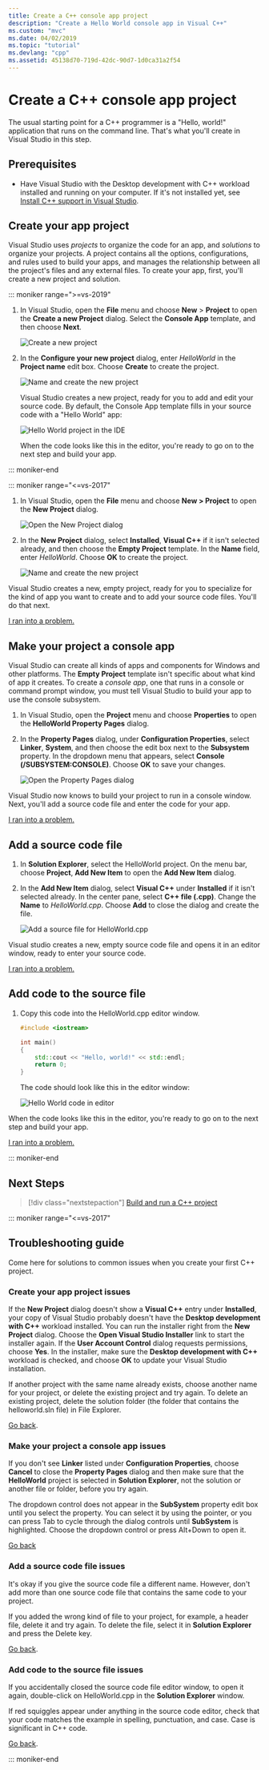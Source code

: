 ```yaml
---
title: Create a C++ console app project
description: "Create a Hello World console app in Visual C++"
ms.custom: "mvc"
ms.date: 04/02/2019
ms.topic: "tutorial"
ms.devlang: "cpp"
ms.assetid: 45138d70-719d-42dc-90d7-1d0ca31a2f54
---
```

# Create a C++ console app project

The usual starting point for a C++ programmer is a "Hello, world!" application that runs on the command line. That's what you'll create in Visual Studio in this step.

## Prerequisites

- Have Visual Studio with the Desktop development with C++ workload installed and running on your computer. If it's not installed yet, see [Install C++ support in Visual Studio](vscpp-step-0-installation.md).

## Create your app project

Visual Studio uses *projects* to organize the code for an app, and *solutions* to organize your projects. A project contains all the options, configurations, and rules used to build your apps, and manages the relationship between all the project's files and any external files. To create your app, first, you'll create a new project and solution.

::: moniker range=">=vs-2019"

1. In Visual Studio, open the **File** menu and choose **New** > **Project** to open the **Create a new Project** dialog. Select the **Console App** template, and then choose **Next**.

   ![Create a new project](media/vs2019-choose-console-app.png "Open the Create a new project dialog")

1. In the **Configure your new project** dialog, enter *HelloWorld* in the **Project name** edit box. Choose **Create** to create the project.

   ![Name and create the new project](media/vs2019-configure-new-project-hello-world.png "Name and create the new project")

   Visual Studio creates a new project, ready for you to add and edit your source code. By default, the Console App template fills in your source code with a "Hello World" app:

   ![Hello World project in the IDE](media/vs2019-hello-world-code.png "Hello World project in the IDE")

   When the code looks like this in the editor, you're ready to go on to the next step and build your app.

::: moniker-end

::: moniker range="<=vs-2017"

1. In Visual Studio, open the **File** menu and choose **New > Project** to open the **New Project** dialog.

   ![Open the New Project dialog](media/vscpp-file-new-project.gif "Open the New Project dialog")

1. In the **New Project** dialog, select **Installed**, **Visual C++** if it isn't selected already, and then choose the **Empty Project** template. In the **Name** field, enter *HelloWorld*. Choose **OK** to create the project.

   ![Name and create the new project](media/vscpp-concierge-project-name-callouts.png "Name and create the new project")

Visual Studio creates a new, empty project, ready for you to specialize for the kind of app you want to create and to add your source code files. You'll do that next.

[I ran into a problem.](#create-your-app-project-issues)

## Make your project a console app

Visual Studio can create all kinds of apps and components for Windows and other platforms. The **Empty Project** template isn't specific about what kind of app it creates. To create a *console app*, one that runs in a console or command prompt window, you must tell Visual Studio to build your app to use the console subsystem.

1. In Visual Studio, open the **Project** menu and choose **Properties** to open the **HelloWorld Property Pages** dialog.

1. In the **Property Pages** dialog, under **Configuration Properties**, select **Linker**, **System**, and then choose the edit box next to the **Subsystem** property. In the dropdown menu that appears, select **Console (/SUBSYSTEM:CONSOLE)**. Choose **OK** to save your changes.

   ![Open the Property Pages dialog](media/vscpp-properties-linker-subsystem.gif "Open the Property Pages dialog")

Visual Studio now knows to build your project to run in a console window. Next, you'll add a source code file and enter the code for your app.

[I ran into a problem.](#make-your-project-a-console-app-issues)

## Add a source code file

1. In **Solution Explorer**, select the HelloWorld project. On the menu bar, choose **Project**, **Add New Item** to open the **Add New Item** dialog.

1. In the **Add New Item** dialog, select **Visual C++** under **Installed** if it isn't selected already. In the center pane, select **C++ file (.cpp)**. Change the **Name** to *HelloWorld.cpp*. Choose **Add** to close the dialog and create the file.

   ![Add a source file for HelloWorld.cpp](media/vscpp-add-new-item.gif "Add a source file for HelloWorld.cpp")

Visual studio creates a new, empty source code file and opens it in an editor window, ready to enter your source code.

[I ran into a problem.](#add-a-source-code-file-issues)

## Add code to the source file

1. Copy this code into the HelloWorld.cpp editor window.

   ```cpp
   #include <iostream>

   int main()
   {
       std::cout << "Hello, world!" << std::endl;
       return 0;
   }
   ```

   The code should look like this in the editor window:

   ![Hello World code in editor](media/vscpp-hello-world-editor.png "Hello World code in editor")

When the code looks like this in the editor, you're ready to go on to the next step and build your app.

[I ran into a problem.](#add-a-source-code-file-issues)

::: moniker-end

## Next Steps

> [!div class="nextstepaction"]
> [Build and run a C++ project](vscpp-step-2-build.md)

::: moniker range="<=vs-2017"

## Troubleshooting guide

Come here for solutions to common issues when you create your first C++ project.

### Create your app project issues

If the **New Project** dialog doesn't show a **Visual C++** entry under **Installed**, your copy of Visual Studio probably doesn't have the **Desktop development with C++** workload installed. You can run the installer right from the **New Project** dialog. Choose the **Open Visual Studio Installer** link to start the installer again. If the **User Account Control** dialog requests permissions, choose **Yes**. In the installer, make sure the **Desktop development with C++** workload is checked, and choose **OK** to update your Visual Studio installation.

If another project with the same name already exists, choose another name for your project, or delete the existing project and try again. To delete an existing project, delete the solution folder (the folder that contains the helloworld.sln file) in File Explorer.

[Go back](#create-your-app-project).

### Make your project a console app issues

If you don't see **Linker** listed under **Configuration Properties**, choose **Cancel** to close the **Property Pages** dialog and then make sure that the **HelloWorld** project is selected in **Solution Explorer**, not the solution or another file or folder, before you try again.

The dropdown control does not appear in the **SubSystem** property edit box until you select the property. You can select it by using the pointer, or you can press Tab to cycle through the dialog controls until **SubSystem** is highlighted. Choose the dropdown control or press Alt+Down to open it.

[Go back](#make-your-project-a-console-app)

### Add a source code file issues

It's okay if you give the source code file a different name. However, don't add more than one source code file that contains the same code to your project.

If you added the wrong kind of file to your project, for example, a header file, delete it and try again. To delete the file, select it in **Solution Explorer** and press the Delete key.

[Go back](#add-a-source-code-file).

### Add code to the source file issues

If you accidentally closed the source code file editor window, to open it again, double-click on HelloWorld.cpp in the **Solution Explorer** window.

If red squiggles appear under anything in the source code editor, check that your code matches the example in spelling, punctuation, and case. Case is significant in C++ code.

[Go back](#add-code-to-the-source-file).

::: moniker-end

<iframe src="" height="0" width="0" frameborder="0" name="frameTarget" />
